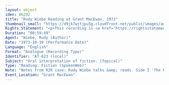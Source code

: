 ```yaml
---
layout: object
iden: 86292
title: "Rudy Wiebe Reading at Grant MacEwan, 1973"
thumbnail_small: "https://d9jk7wjtjpu5g.cloudfront.net/public/images/audio-default.png"
Rights_Statement: "<p>This recording is <a href='https://rightsstatements.org/page/InC/1.0/?language=en'>In Copyright</a> and is made available for non-commercial research and educational purposes, with permission from the rights holder(s). The University of Alberta wishes to hear from any copyright owner, or their representative, who believes that this recording has been used without authorization. Please contact <a href='mailto:erahelp@ualberta.ca'>erahelp@ualberta.ca</a>. You may display/perform this material for non-commercial research or teaching purposes. For all other reproduction, performance or distribution uses, please contact the copyright holders</p>"
Duration: "00:59:49"
Agent: "Wiebe, Rudy (Author)"
Date: "1973-10-10 (Performance Date)"
Language: "English"
Format: "Analogue (Recording Type)"
Identifier: "AT-623 (local)"
Subject: "Oral interpretation of fiction. (Topical)"
Type: "Reading: Fiction (SpokenWeb)"
Note: "Notes from R2R case: Rudy Wiebe talks &amp; reads. Side I 'The Fish caught in the Battle River'; Talks about 'Big Bear'; Reads from 'Big Bear' (Kingbird incident); Big Bear's Last Buffalo Hunt. Cont'd on Side II. [but no further notes on content] (General)"
Event_Location: "Grant MacEwan"
---
```


